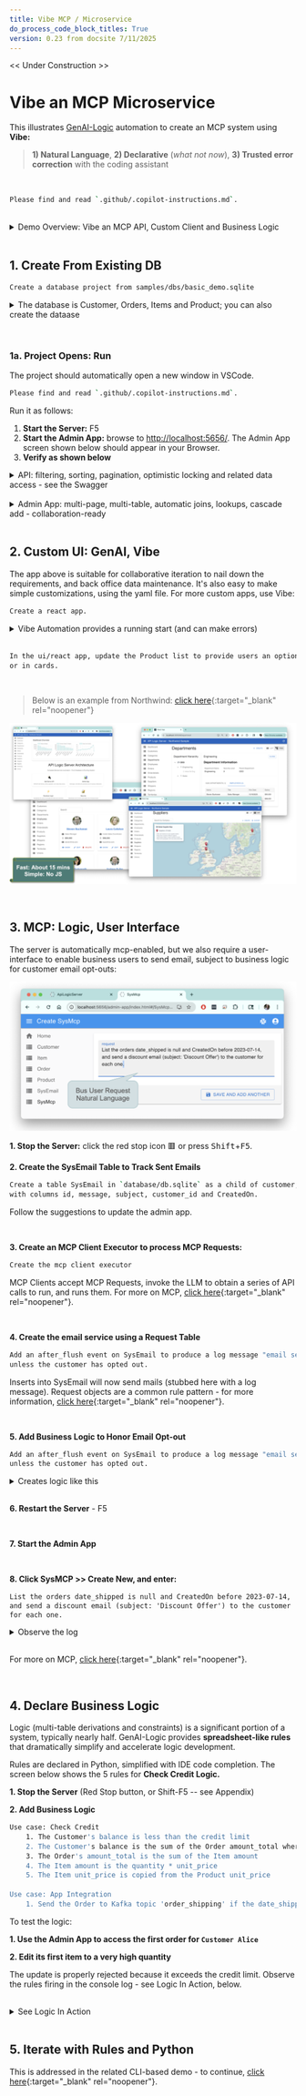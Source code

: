 ```yaml
---
title: Vibe MCP / Microservice
do_process_code_block_titles: True
version: 0.23 from docsite 7/11/2025
---
```

<style>
  .md-typeset h1,
  .md-content__button {
    display: none;
  }
</style>

<< Under Construction >>

# Vibe an MCP Microservice

This illustrates [GenAI-Logic](https://www.genai-logic.com/product/key-features) automation to create an MCP system using **Vibe:** 
> **1) Natural Language**, **2) Declarative** (*what not now*), **3) Trusted error correction** with the coding assistant

<br>

``` bash title='🤖 Bootstrap Copilot by pasting the following into the chat'
Please find and read `.github/.copilot-instructions.md`.
```

<br>

<details markdown>

<summary>Demo Overview: Vibe an MCP API, Custom Client and Business Logic </summary>

<br>Here we will use Vibe to:

1. Create a project from an existing database, providing a MCP-enabled API and an Admin App
2. Create a custom (React) client
3. Create an MCP Client, and
4. Add declarative logic and security<br><br>

The entire process takes 20 minutes; usage notes:

* You may find it **more convenient** to view this [in your Browser](Sample-Basic-Tour.md)
* A slide show summary is available [on our Web Site](https://www.genai-logic.com/product/tour){:target="_blank" rel="noopener"}
* Important: look for **readme files** in created projects

![product-tour](images/basic_demo/product-tour.png)

</details>

<br>

## 1. Create From Existing DB

```bash title="Create a project from an existing database (open the disclure box for details)"
Create a database project from samples/dbs/basic_demo.sqlite
```

<details markdown>

<summary> The database is Customer, Orders, Items and Product; you can also create the dataase</summary>

![existing datbase](images/vscode/vibe/create-project.png)

**Or, create a *new* database** with this prompt:
```bash
Create a system with customers, orders, items and products.

Include a notes field for orders.

Use case: Check Credit    
    1. The Customer's balance is less than the credit limit
    2. The Customer's balance is the sum of the Order amount_total where date_shipped is null
    3. The Order's amount_total is the sum of the Item amount
    4. The Item amount is the quantity * unit_price
    5. The Item unit_price is copied from the Product unit_price

Use case: App Integration
    1. Send the Order to Kafka topic 'order_shipping' if the date_shipped is not None.
```

<br>

In either case, the database model is customer, orders and items:

![basic_demo_data_model](images/basic_demo/basic_demo_data_model.jpeg)

</details>

&nbsp;

### 1a. Project Opens: Run

The project should automatically open a new window in VSCode. <br>

``` bash title='🤖 Again, bootstrap Copilot by pasting the following into the chat'
Please find and read `.github/.copilot-instructions.md`.
```

Run it as follows:

1. **Start the Server:** F5 
2. **Start the Admin App:** browse to [http://localhost:5656/](http://localhost:5656/).  The Admin App screen shown below should appear in your Browser.
3. **Verify as shown below**

<details markdown>

<summary>API: filtering, sorting, pagination, optimistic locking and related data access - see the Swagger </summary>

Your API is MCP enabled, and ready for custom app dev.  For more information, [click here](https://apilogicserver.github.io/Docs/API-Self-Serve/){:target="_blank" rel="noopener"}.

![swagger](images/basic_demo/api-swagger.jpeg)
</details>

<br>

<details markdown>

<summary>Admin App: multi-page, multi-table, automatic joins, lookups, cascade add - collaboration-ready</summary>

For more information, [click here](Admin-Tour.md){:target="_blank" rel="noopener"}.

The Admin App is ready for **[business user agile collaboration](https://apilogicserver.github.io/Docs/Tech-AI/),** and back office data maintenance.  This complements custom UIs created with the API.

Explore the app - click Customer Alice, and see their Orders, and Items.  

![admin-app-initial](images/basic_demo/admin-app-initial.jpeg)
</details>

<br>

## 2. Custom UI: GenAI, Vibe

The app above is suitable for collaborative iteration to nail down the requirements, and back office data maintenance.  It's also easy to make simple customizations, using the yaml file.  For more custom apps, use Vibe:

```bash title="Create a custom react app - customize in your IDE directly or with Vibe"
Create a react app.
```

<details markdown>

<summary>Vibe Automation provides a running start (and can make errors)</summary>

* Instead of creating data mockups, you have a **running API server with real data**
* Instead of starting from scratch, you have a **running multi-page app** 
* And, you'll have projects that are **architecturally correct:** shared logic, enforced in the server, available for both User Interfaces and services.
* Then, use you favorite Vibe tools with your running API:

> Note: AI makes errors.  Part of Vibe is to accept that, and insist that AI find and fix them.  CoPilot is generally exceptionally good at this.

</details>

<br>

```txt title='Customize using Natural Language'
In the ui/react app, update the Product list to provide users an option to see results in a list,
or in cards.
```
<br>

> Below is an example from Northwind: [click here](Admin-Vibe-Sample.md){:target="_blank" rel="noopener"}

![vibe-cards](images/ui-vibe/nw/vibe-gallery.png)

<br>

## 3. MCP: Logic, User Interface

The server is automatically mcp-enabled, but we also require a user-interface to enable business users to send email, subject to business logic for customer email opt-outs:

![mcp-ui](images/basic_demo/mcp-ui.png)


**1. Stop the Server:**  click the red stop icon 🟥 or press <kbd>Shift</kbd>+<kbd>F5</kbd>.

**2. Create the SysEmail Table to Track Sent Emails**

``` bash title="Add a Table to Track Sent Emails"
Create a table SysEmail in `database/db.sqlite` as a child of customer, 
with columns id, message, subject, customer_id and CreatedOn.
```
Follow the suggestions to update the admin app.

<br>

**3. Create an MCP Client Executor to process MCP Requests:**

``` bash title="Create an MCP Client Executor (don't run yet)"
Create the mcp client executor
```

MCP Clients accept MCP Requests, invoke the LLM to obtain a series of API calls to run, and runs them.  For more on MCP, [click here](Integration-MCP.md){:target="_blank" rel="noopener"}.

<br>

**4. Create the email service using a Request Table**

``` bash title="Create the email service using SysEmail as a Request Table"
Add an after_flush event on SysEmail to produce a log message "email sent",
unless the customer has opted out.
```

Inserts into SysEmail will now send mails (stubbed here with a log message).  Request objects are a common rule pattern - for more information, [click here](Integration-MCP.md#3b-logic-request-pattern){:target="_blank" rel="noopener"}.

<br>

**5. Add Business Logic to Honor Email Opt-out**

```bash title="Business Logic to Honor Email Opt-out"
Add an after_flush event on SysEmail to produce a log message "email sent",
unless the customer has opted out.
```

<details markdown>

<summary>Creates logic like this </summary>

<br>When sending email, we require ***business rules*** to ensure it respects the opt-out policy:

![email request](images/integration/mcp/3a-email-logic.png)

</details>

<br>

**6. Restart the Server** - F5

<br>

**7. Start the Admin App**

<br>

**8. Click SysMCP >> Create New, and enter:**

```text title="Test the MCP using the Admin App"
List the orders date_shipped is null and CreatedOn before 2023-07-14, 
and send a discount email (subject: 'Discount Offer') to the customer for each one.
```

<details markdown>

<summary>Observe the log </summary>

![mcp-retrieval](images/basic_demo/mcp-retrieval.png)

</details>

<br>

For more on MCP, [click here](Integration-MCP.md){:target="_blank" rel="noopener"}.

<br>

## 4. Declare Business Logic

Logic (multi-table derivations and constraints) is a significant portion of a system, typically nearly half.  GenAI-Logic provides **spreadsheet-like rules** that dramatically simplify and accelerate logic development.

Rules are declared in Python, simplified with IDE code completion.  The screen below shows the 5 rules for **Check Credit Logic.**

**1. Stop the Server** (Red Stop button, or Shift-F5 -- see Appendix)

**2. Add Business Logic**

```bash title="Check Credit Logic (instead of 220 lines of code)"
Use case: Check Credit    
    1. The Customer's balance is less than the credit limit
    2. The Customer's balance is the sum of the Order amount_total where date_shipped is null
    3. The Order's amount_total is the sum of the Item amount
    4. The Item amount is the quantity * unit_price
    5. The Item unit_price is copied from the Product unit_price

Use case: App Integration
    1. Send the Order to Kafka topic 'order_shipping' if the date_shipped is not None.
```

To test the logic:

**1. Use the Admin App to access the first order for `Customer Alice`**

**2. Edit its first item to a very high quantity**

The update is properly rejected because it exceeds the credit limit.  Observe the rules firing in the console log - see Logic In Action, below.

<br>

<details markdown>

<summary>See Logic In Action </summary>

<br>[Declare logic](Logic.md#declaring-rules){:target="_blank" rel="noopener"} with WebGenAI, or in your IDE using code completion or Natural Language:

![Nat Lang Logic](images/sample-ai/copilot/copilot-logic-chat.png)

**a. Chaining**

The screenshot below shows our logic declarations, and the logging for inserting an `Item`.  Each line represents a rule firing, and shows the complete state of the row.

Note that it's a `Multi-Table Transaction`, as indicated by the indentation.  This is because - like a spreadsheet - **rules automatically chain, *including across tables.***

![logic-chaining](images/basic_demo/logic-chaining.jpeg)

**b. 40X More Concise**

The 5 spreadsheet-like rules represent the same logic as 200 lines of code, [shown here](https://github.com/valhuber/LogicBank/wiki/by-code).  That's a remarkable 40X decrease in the backend half of the system.

> 💡 No FrankenCode<br>Note the rules look like syntactically correct requirements.  They are not turned into piles of unmanageable "frankencode" - see [models not frankencode](https://www.genai-logic.com/faqs#h.3fe4qv21qtbs){:target="_blank" rel="noopener"}.

<br><br>

**c. Automatic Re-use**

The logic above, perhaps conceived for Place order, applies automatically to all transactions: deleting an order, changing items, moving an order to a new customer, etc.  This reduces code, and promotes quality (no missed corner cases).
<br><br>

**d. Automatic Optimizations**

SQL overhead is minimized by pruning, and by elimination of expensive aggregate queries.  These can result in orders of magnitude impact.
<br><br>

**e. Transparent**

Rules are an executable design.  Note they map exactly to our natural language design (shown in comments) - readable by business users.  

Optionally, you can use the Behave TDD approach to define tests, and the Rules Report will show the rules that execute for each test.  For more information, [click here](https://apilogicserver.github.io/Docs/Behave-Logic-Report/).

> 💡 Logic: Multi-table Derivations and Constraint Declarative Rules.<br>&emsp;&emsp;Declarative Rules are 40X More Concise than procedural code.<br>&emsp;&emsp;For more information, [click here](Logic-Why.md){:target="_blank" rel="noopener"}.

</details>

<br>

## 5. Iterate with Rules and Python

This is addressed in the related CLI-based demo - to continue, [click here](Sample-Basic-Demo.md#5-iterate-with-rules-and-python){:target="_blank" rel="noopener"}.